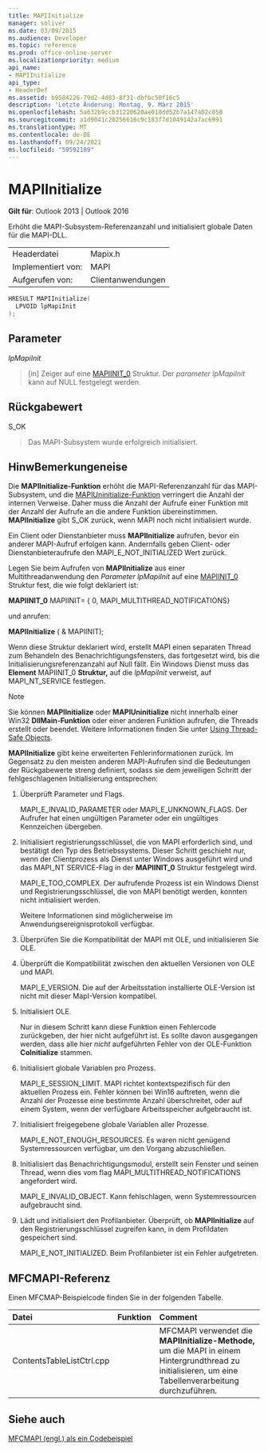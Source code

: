 ```yaml
---
title: MAPIInitialize
manager: soliver
ms.date: 03/09/2015
ms.audience: Developer
ms.topic: reference
ms.prod: office-online-server
ms.localizationpriority: medium
api_name:
- MAPIInitialize
api_type:
- HeaderDef
ms.assetid: b9584226-79d2-4d83-8f31-dbfbc50f16c5
description: 'Letzte Änderung: Montag, 9. März 2015'
ms.openlocfilehash: 5a632b9ccb31220620ae010dd52b7a147a02c050
ms.sourcegitcommit: a1d9041c20256616c9c183f7d1049142a7ac6991
ms.translationtype: MT
ms.contentlocale: de-DE
ms.lasthandoff: 09/24/2021
ms.locfileid: "59592109"
---
```

# <a name="mapiinitialize"></a>MAPIInitialize

  
  
**Gilt für**: Outlook 2013 | Outlook 2016 
  
Erhöht die MAPI-Subsystem-Referenzanzahl und initialisiert globale Daten für die MAPI-DLL. 
  
|||
|:-----|:-----|
|Headerdatei  <br/> |Mapix.h  <br/> |
|Implementiert von:  <br/> |MAPI  <br/> |
|Aufgerufen von:  <br/> |Clientanwendungen  <br/> |
   
```cpp
HRESULT MAPIInitialize(
  LPVOID lpMapiInit
);
```

## <a name="parameters"></a>Parameter

 _lpMapiInit_
  
> [in] Zeiger auf eine [MAPIINIT_0](mapiinit_0.md) Struktur. Der  _parameter lpMapiInit_ kann auf NULL festgelegt werden. 
    
## <a name="return-value"></a>Rückgabewert

S_OK 
  
> Das MAPI-Subsystem wurde erfolgreich initialisiert.
    
## <a name="remarks"></a>HinwBemerkungeneise

Die **MAPIInitialize-Funktion** erhöht die MAPI-Referenzanzahl für das MAPI-Subsystem, und die [MAPIUninitialize-Funktion](mapiuninitialize.md) verringert die Anzahl der internen Verweise. Daher muss die Anzahl der Aufrufe einer Funktion mit der Anzahl der Aufrufe an die andere Funktion übereinstimmen. **MAPIInitialize** gibt S_OK zurück, wenn MAPI noch nicht initialisiert wurde. 
  
Ein Client oder Dienstanbieter muss **MAPIInitialize** aufrufen, bevor ein anderer MAPI-Aufruf erfolgen kann. Andernfalls geben Client- oder Dienstanbieteraufrufe den MAPI_E_NOT_INITIALIZED Wert zurück. 
  
Legen Sie beim Aufrufen von **MAPIInitialize** aus einer Multithreadanwendung den  _Parameter lpMapiInit_ auf eine [MAPIINIT_0](mapiinit_0.md) Struktur fest, die wie folgt deklariert ist: 
  
 **MAPIINIT_0** MAPIINIT= { 0, MAPI_MULTITHREAD_NOTIFICATIONS} 
  
und anrufen: 
  
 **MAPIInitialize** ( &amp; MAPIINIT); 
  
Wenn diese Struktur deklariert wird, erstellt MAPI einen separaten Thread zum Behandeln des Benachrichtigungsfensters, das fortgesetzt wird, bis die Initialisierungsreferenzanzahl auf Null fällt. Ein Windows Dienst muss das **Element** MAPIINIT_0 **Struktur,** auf die _lpMapiInit_ verweist, auf MAPI_NT_SERVICE festlegen. 
  
> [!NOTE]
> Sie können **MAPIInitialize** oder **MAPIUninitialize** nicht innerhalb einer Win32 **DllMain-Funktion** oder einer anderen Funktion aufrufen, die Threads erstellt oder beendet. Weitere Informationen finden Sie unter [Using Thread-Safe Objects](using-thread-safe-objects.md). 
  
 **MAPIInitialize** gibt keine erweiterten Fehlerinformationen zurück. Im Gegensatz zu den meisten anderen MAPI-Aufrufen sind die Bedeutungen der Rückgabewerte streng definiert, sodass sie dem jeweiligen Schritt der fehlgeschlagenen Initialisierung entsprechen: 
  
1. Überprüft Parameter und Flags.
    
    MAPI_E_INVALID_PARAMETER oder MAPI_E_UNKNOWN_FLAGS. Der Aufrufer hat einen ungültigen Parameter oder ein ungültiges Kennzeichen übergeben.
    
2. Initialisiert registrierungsschlüssel, die von MAPI erforderlich sind, und bestätigt den Typ des Betriebssystems. Dieser Schritt geschieht nur, wenn der Clientprozess als Dienst unter Windows ausgeführt wird und das MAPI_NT SERVICE-Flag in der **MAPIINIT_0** Struktur festgelegt wird. 
    
    MAPI_E_TOO_COMPLEX. Der aufrufende Prozess ist ein Windows Dienst und Registrierungsschlüssel, die von MAPI benötigt werden, konnten nicht initialisiert werden. 
    
    Weitere Informationen sind möglicherweise im Anwendungsereignisprotokoll verfügbar.
    
3. Überprüfen Sie die Kompatibilität der MAPI mit OLE, und initialisieren Sie OLE.
    
1. Überprüft die Kompatibilität zwischen den aktuellen Versionen von OLE und MAPI. 
    
    MAPI_E_VERSION. Die auf der Arbeitsstation installierte OLE-Version ist nicht mit dieser MapI-Version kompatibel.
    
2. Initialisiert OLE. 
    
    Nur in diesem Schritt kann diese Funktion einen Fehlercode zurückgeben, der hier nicht aufgeführt ist. Es sollte davon ausgegangen werden, dass alle hier  _nicht_ aufgeführten Fehler von der OLE-Funktion **CoInitialize** stammen.
    
4. Initialisiert globale Variablen pro Prozess.
    
    MAPI_E_SESSION_LIMIT. MAPI richtet kontextspezifisch für den aktuellen Prozess ein. Fehler können bei Win16 auftreten, wenn die Anzahl der Prozesse eine bestimmte Anzahl überschreitet, oder auf einem System, wenn der verfügbare Arbeitsspeicher aufgebraucht ist.
    
5. Initialisiert freigegebene globale Variablen aller Prozesse.
    
    MAPI_E_NOT_ENOUGH_RESOURCES. Es waren nicht genügend Systemressourcen verfügbar, um den Vorgang abzuschließen.
    
6. Initialisiert das Benachrichtigungsmodul, erstellt sein Fenster und seinen Thread, wenn dies vom flag MAPI_MULTITHREAD_NOTIFICATIONS angefordert wird. 
    
    MAPI_E_INVALID_OBJECT. Kann fehlschlagen, wenn Systemressourcen aufgebraucht sind. 
    
7. Lädt und initialisiert den Profilanbieter. Überprüft, ob **MAPIInitialize** auf den Registrierungsschlüssel zugreifen kann, in dem Profildaten gespeichert sind. 
    
    MAPI_E_NOT_INITIALIZED. Beim Profilanbieter ist ein Fehler aufgetreten. 
    
## <a name="mfcmapi-reference"></a>MFCMAPI-Referenz

Einen MFCMAP-Beispielcode finden Sie in der folgenden Tabelle.
  
|**Datei**|**Funktion**|**Comment**|
|:-----|:-----|:-----|
|ContentsTableListCtrl.cpp  <br/> ||MFCMAPI verwendet die **MAPIInitialize-Methode,** um die MAPI in einem Hintergrundthread zu initialisieren, um eine Tabellenverarbeitung durchzuführen.  <br/> |
   
## <a name="see-also"></a>Siehe auch



[MFCMAPI (engl.) als ein Codebeispiel](mfcmapi-as-a-code-sample.md)

